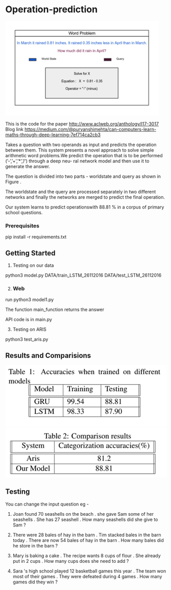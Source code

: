 # Operation-prediction

![Word Probem](images/word_problem.png?raw=true "Dicision of a question")

This is the code for the paper http://www.aclweb.org/anthology/I17-3017
Blog link https://medium.com/@purvanshimehta/can-computers-learn-maths-through-deep-learning-7ef714ca2cb3

Takes a question with two operands as input and predicts the operation between them. This system presents a novel approach to
solve simple arithmetic word problems.We predict the operation that is to be performed (’-’,’+’,’*’,’/’) through a deep neu-
ral network model and then use it to generate the answer. 

The question is divided into two parts - worldstate and query as shown in Figure .

The worldstate and the query are processed separately in two different networks and finally the networks
are merged to predict the final operation. 

Our system learns to predict operationswith 88.81 % in a corpus of primary school questions. 


### Prerequisites

pip install -r requirements.txt

## Getting Started

1) Testing on our data 

python3 model.py DATA/train_LSTM_26112016 DATA/test_LSTM_26112016

2) ### Web
run
python3 model1.py

The function main_function returns the answer

API code is in main.py

3) Testing on ARIS

python3 test_aris.py

## Results and Comparisions

![Result](images/DifferentModelsAccuracy.png?raw=true "Dicision of a question")
![Baselines](images/Comparison.png?raw=true "Dicision of a question")

## Testing

You can change the input question 
eg - 
1) Joan found 70 seashells on the beach . she gave Sam some of her seashells . She has 27 seashell . How many seashells did she give to Sam ? 

2) There were 28 bales of hay in the barn . Tim stacked bales in the barn today . There are now 54 bales of hay in the barn . How many bales did he store in the barn ? 
3) Mary is baking a cake . The recipe wants 8 cups of flour . She already put in 2 cups . How many cups does she need to add ? 
4) Sara 's high school played 12 basketball games this year . The team won most of their games . They were defeated during 4 games . How many games did they win ? 

